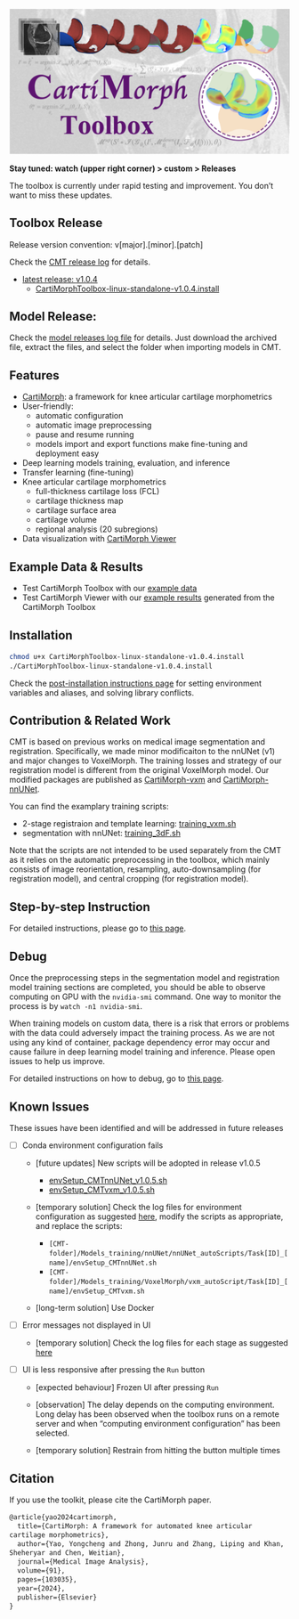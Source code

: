 

![aboutCMT](README.assets/aboutCMT.png)

**Stay tuned: watch (upper right corner) > custom > Releases**

The toolbox is currently under rapid testing and improvement. You don’t want to miss these updates.



## Toolbox Release

Release version convention: v[major].[minor].[patch]

Check the [CMT release log](https://github.com/YongchengYAO/CartiMorph-Toolbox/blob/main/Documents/CMT_releases.md) for details. 

- [latest release: v1.0.4](https://github.com/YongchengYAO/CartiMorph-Toolbox/releases/tag/v1.0.4)
  - [CartiMorphToolbox-linux-standalone-v1.0.4.install](https://github.com/YongchengYAO/CartiMorph-Toolbox/releases/download/v1.0.4/CartiMorphToolbox-linux-standalone-v1.0.4.install)



## Model Release:

Check the [model releases log file](https://github.com/YongchengYAO/CartiMorph-Toolbox/blob/main/Models/model_releases.md) for details. Just download the archived file, extract the files, and select the folder when importing models in CMT.



## Features

- [CartiMorph](https://github.com/YongchengYAO/CartiMorph): a framework for knee articular cartilage morphometrics
- User-friendly: 
  - automatic configuration
  - automatic image preprocessing 
  - pause and resume running
  - models import and export functions make fine-tuning and deployment easy
- Deep learning models training, evaluation, and inference
- Transfer learning (fine-tuning)
- Knee articular cartilage morphometrics
  - full-thickness cartilage loss (FCL)
  - cartilage thickness map
  - cartilage surface area
  - cartilage volume
  - regional analysis (20 subregions)
- Data visualization with [CartiMorph Viewer](https://github.com/YongchengYAO/CartiMorph-Viewer) 



## Example Data & Results

- Test CartiMorph Toolbox with our [example data](https://github.com/YongchengYAO/CartiMorph-Toolbox/tree/main/Examples-Data)
- Test CartiMorph Viewer with our [example results](https://github.com/YongchengYAO/CartiMorph-Toolbox/tree/main/Examples-CMV) generated from the CartiMorph Toolbox



## Installation

```bash
chmod u+x CartiMorphToolbox-linux-standalone-v1.0.4.install
./CartiMorphToolbox-linux-standalone-v1.0.4.install
```

Check the [post-installation instructions page](https://github.com/YongchengYAO/CartiMorph-Toolbox/blob/main/Documents/post_installation_linux.md) for setting environment variables and aliases, and solving library conflicts.

 

## Contribution & Related Work

CMT is based on previous works on medical image segmentation and registration. Specifically, we made minor modificaiton to the nnUNet (v1) and major changes to VoxelMorph. The training losses and strategy of our registration model is different from the original VoxelMorph model. Our modified packages are published as [CartiMorph-vxm](https://github.com/YongchengYAO/CartiMorph-vxm#cartimorph-vxm) and [CartiMorph-nnUNet](https://github.com/YongchengYAO/CartiMorph-nnUNet#cartimorph-nnunet).

You can find the examplary training scripts:

- 2-stage registraion and template learning: [training_vxm.sh](https://github.com/YongchengYAO/CartiMorph-Toolbox/blob/main/Scripts/regModel/training_vxm.sh)
- segmentation with nnUNet: [training_3dF.sh](https://github.com/YongchengYAO/CartiMorph-Toolbox/blob/main/Scripts/segModel/training_3dF.sh)

Note that the scripts are not intended to be used separately from the CMT as it relies on the automatic preprocessing in the toolbox, which mainly consists of image reorientation, resampling, auto-downsampling (for registration model), and central cropping (for registration model).



## Step-by-step Instruction

For detailed instructions, please go to [this page](https://github.com/YongchengYAO/CartiMorph-Toolbox/blob/main/Documents/instructions.md).



## Debug

Once the preprocessing steps in the segmentation model and registration model training sections are completed, you should be able to observe computing on GPU with the `nvidia-smi` command. One way to monitor the process is by `watch -n1 nvidia-smi`.

When training models on custom data, there is a risk that errors or problems with the data could adversely impact the training process. As we are not using any kind of container, package dependency error may occur and cause failure in deep learning model training and inference. Please open issues to help us improve.

For detailed instructions on how to debug, go to [this page](https://github.com/YongchengYAO/CartiMorph-Toolbox/blob/main/Documents/debug.md).



## Known Issues

These issues have been identified and will be addressed in future releases

- [ ] Conda environment configuration fails
  
  - [future updates] New scripts will be adopted in release v1.0.5
    - [envSetup_CMTnnUNet_v1.0.5.sh](https://github.com/YongchengYAO/CartiMorph-Toolbox/blob/main/Scripts/envSetup/envSetup_CMTnnUNet_v1.0.5.sh)
    - [envSetup_CMTvxm_v1.0.5.sh](https://github.com/YongchengYAO/CartiMorph-Toolbox/blob/main/Scripts/envSetup/envSetup_CMTvxm_v1.0.5.sh)

  - [temporary solution] Check the log files for environment configuration as suggested [here](https://github.com/YongchengYAO/CartiMorph-Toolbox/blob/main/Documents/debug.md), modify the scripts as appropriate, and replace the scripts:
    - `[CMT-folder]/Models_training/nnUNet/nnUNet_autoScripts/Task[ID]_[name]/envSetup_CMTnnUNet.sh `
    - `[CMT-folder]/Models_training/VoxelMorph/vxm_autoScript/Task[ID]_[name]/envSetup_CMTvxm.sh`
  - [long-term solution] Use Docker
  
- [ ] Error messages not displayed in UI
  - [temporary solution] Check the log files for each stage as suggested [here](https://github.com/YongchengYAO/CartiMorph-Toolbox/blob/main/Documents/debug.md)

- [ ] UI is less responsive after pressing the `Run` button

  - [expected behaviour] Frozen UI after pressing `Run`
  - [observation] The delay depends on the computing environment. Long delay has been observed when the toolbox runs on a remote server and when “computing environment configuration” has been selected.

  - [temporary solution] Restrain from hitting the button multiple times



## Citation

If you use the toolkit, please cite the CartiMorph paper.

```
@article{yao2024cartimorph,
  title={CartiMorph: A framework for automated knee articular cartilage morphometrics},
  author={Yao, Yongcheng and Zhong, Junru and Zhang, Liping and Khan, Sheheryar and Chen, Weitian},
  journal={Medical Image Analysis},
  volume={91},
  pages={103035},
  year={2024},
  publisher={Elsevier}
}
```

